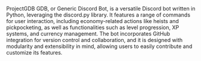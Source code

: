 ProjectGDB
GDB, or Generic Discord Bot, is a versatile Discord bot written in Python, leveraging the discord.py library. It features a range of commands for user interaction, including economy-related actions like heists and pickpocketing, as well as functionalities such as level progression, XP systems, and currency management. The bot incorporates GitHub integration for version control and collaboration, and it is designed with modularity and extensibility in mind, allowing users to easily contribute and customize its features.
 
 
